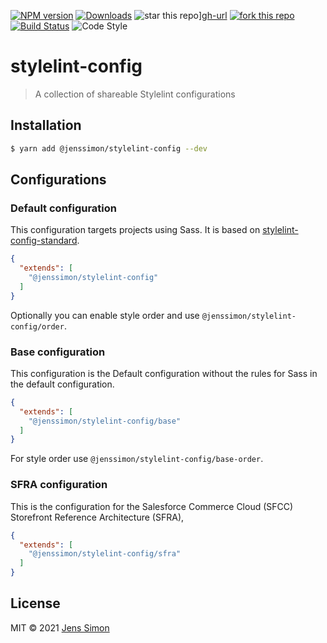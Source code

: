 [![NPM version][npm-image]][npm-url] [![Downloads][npm-downloads-image]][npm-url] ![star this repo][gh-stars-image]][gh-url] [![fork this repo][gh-forks-image]][gh-url] [![Build Status][travis-image]][travis-url] ![Code Style][codestyle-image]

# stylelint-config

> A collection of shareable Stylelint configurations

## Installation

```sh
$ yarn add @jenssimon/stylelint-config --dev
```

## Configurations

### Default configuration

This configuration targets projects using Sass. It is based on [stylelint-config-standard](https://github.com/stylelint/stylelint-config-standard#readme).

```json
{
  "extends": [
    "@jenssimon/stylelint-config"
  ]
}
```

Optionally you can enable style order and use `@jenssimon/stylelint-config/order`.

### Base configuration

This configuration is the Default configuration without the rules for Sass in the default configuration.

```json
{
  "extends": [
    "@jenssimon/stylelint-config/base"
  ]
}
```

For style order use `@jenssimon/stylelint-config/base-order`.

### SFRA configuration

This is the configuration for the Salesforce Commerce Cloud (SFCC) Storefront Reference Architecture (SFRA),

```json
{
  "extends": [
    "@jenssimon/stylelint-config/sfra"
  ]
}
```

## License

MIT © 2021 [Jens Simon](https://github.com/jenssimon)

[npm-url]: https://www.npmjs.com/package/@jenssimon/stylelint-config
[npm-image]: https://badgen.net/npm/v/@jenssimon/stylelint-config
[npm-downloads-image]: https://badgen.net/npm/dw/@jenssimon/stylelint-config

[gh-url]: https://github.com/jenssimon/stylelint-config
[gh-stars-image]: https://badgen.net/github/stars/jenssimon/stylelint-config
[gh-forks-image]: https://badgen.net/github/forks/jenssimon/stylelint-config

[travis-url]: https://travis-ci.com/jenssimon/stylelint-config
[travis-image]: https://travis-ci.com/jenssimon/stylelint-config.svg?branch=master

[codestyle-image]: https://badgen.net/badge/code%20style/airbnb/f2a
